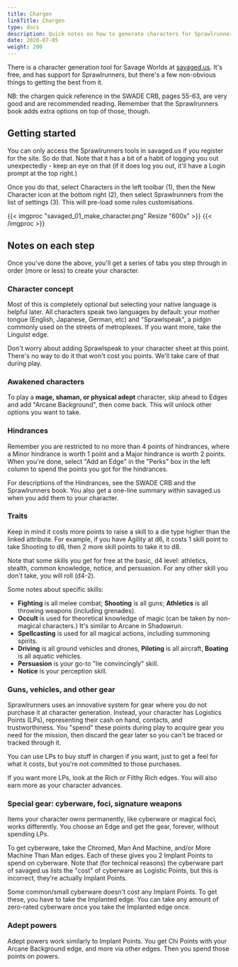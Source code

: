 ```yaml
---
title: Chargen
linkTitle: Chargen
type: docs
description: Quick notes on how to generate characters for Sprawlrunners
date: 2020-07-05
weight: 200
---
```


There is a character generation tool for Savage Worlds at [savaged.us](https://savaged.us/). It's free, and has support for Sprawlrunners, but there's a few non-obvious things to getting the best from it.

NB: the chargen quick reference in the SWADE CRB, pages 55-63, are very good and are recommended reading. Remember that the Sprawlrunners book adds extra options on top of those, though.

## Getting started 

You can only access the Sprawlrunners tools in savaged.us if you register for the site. So do that. Note that it has a bit of a habit of logging you out unexpectedly - keep an eye on that (if it does log you out, it'll have a Login prompt at the top right.)

Once you do that, select Characters in the left toolbar (1), then the New Character icon at the bottom right (2), then select Sprawlrunners from the list of settings (3). This will pre-load some rules customisations.

{{< imgproc "savaged_01_make_character.png" Resize "600x" >}}
{{< /imgproc >}}

## Notes on each step

Once you've done the above, you'll get a series of tabs you step through in order (more or less) to create your character.

### Character concept

Most of this is completely optional but selecting your native language is helpful later. All characters speak two languages by default: your mother tongue (English, Japanese, German, etc) and "Sprawlspeak", a pidgin commonly used on the streets of metroplexes. If you want more, take the Linguist edge.

Don't worry about adding Sprawlspeak to your character sheet at this point. There's no way to do it that won't cost you points. We'll take care of that during play.

### Awakened characters

To play a **mage, shaman, or physical adept** character, skip ahead to Edges and add "Arcane Background", then come back. This will unlock other options you want to take.

### Hindrances

Remember you are restricted to no more than 4 points of hindrances, where a Minor hindrance is worth 1 point and a Major hindrance is worth 2 points. When you're done, select "Add an Edge" in the "Perks" box in the left column to spend the points you got for the hindrances.

For descriptions of the Hindrances, see the SWADE CRB and the Sprawlrunners book. You also get a one-line summary within savaged.us when you add them to your character.

### Traits

Keep in mind it costs more points to raise a skill to a die type higher than the linked attribute. For example, if you have Agility at d6, it costs 1 skill point to take Shooting to d6, then 2 more skill points to take it to d8.

Note that some skills you get for free at the basic, d4 level: athletics, stealth, common knowledge, notice, and persuasion. For any other skill you don't take, you will roll (d4-2).

Some notes about specific skills:
  
* **Fighting** is all melee combat; **Shooting** is all guns; **Athletics** is all throwing weapons (including grenades).
* **Occult** is used for theoretical knowledge of magic (can be taken by non-magical characters.) It's similar to Arcane in Shadowrun.
* **Spellcasting** is used for all magical actions, including summoning spirits.
* **Driving** is all ground vehicles and drones, **Piloting** is all aircraft, **Boating** is all aquatic vehicles.
* **Persuasion** is your go-to "lie convincingly" skill.
* **Notice** is your perception skill.

### Guns, vehicles, and other gear

Sprawlrunners uses an innovative system for gear where you do not purchase it at character generation. Instead, your character has Logistics Points (LPs), representing their cash on hand, contacts, and trustworthiness. You "spend" these points during play to acquire gear you need for the mission, then discard the gear later so you can't be traced or tracked through it.

You can use LPs to buy stuff in chargen if you want, just to get a feel for what it costs, but you're not committed to those purchases.

If you want more LPs, look at the Rich or Filthy Rich edges. You will also earn more as your character advances.

### Special gear: cyberware, foci, signature weapons

Items your character owns permanently, like cyberware or magical foci, works differently. You choose an Edge and get the gear, forever, without spending LPs.

To get cyberware, take the Chromed, Man And Machine, and/or More Machine Than Man edges. Each of these gives you 2 Implant Points to spend on cyberware. Note that (for technical reasons) the cyberware part of savaged.us lists the "cost" of cyberware as Logistic Points, but this is incorrect, they're actually Implant Points.

Some common/small cyberware doesn't cost any Implant Points. To get these, you have to take the Implanted edge. You can take any amount of zero-rated cyberware once you take the Implanted edge once.

### Adept powers

Adept powers work similarly to Implant Points. You get Chi Points with your Arcane Background edge, and more via other edges. Then you spend those points on powers.
